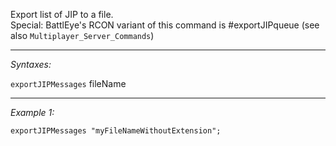 Export list of JIP to a file. <br>Special: BattlEye's RCON variant of this command is #exportJIPqueue (see also `Multiplayer_Server_Commands`)


---
*Syntaxes:*

`exportJIPMessages` fileName

---
*Example 1:*

```sqf
exportJIPMessages "myFileNameWithoutExtension";
```